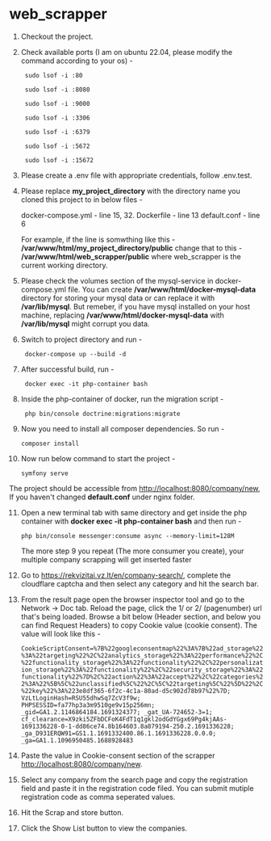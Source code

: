 # web_scrapper

1. Checkout the project.

2. Check available ports (I am on ubuntu 22.04, please modify the command according to your os) - 

        sudo lsof -i :80
        
        sudo lsof -i :8080
        
        sudo lsof -i :9000
        
        sudo lsof -i :3306
        
        sudo lsof -i :6379
        
        sudo lsof -i :5672
        
        sudo lsof -i :15672

3. Please create a .env file with appropriate credentials, follow .env.test.

4. Please replace **my_project_directory** with the directory name you cloned this project to in below files -

   docker-compose.yml - line 15, 32.
   Dockerfile - line 13
   default.conf - line 6

   For example, if the line is somwthing like this - **/var/www/html/my_project_directory/public** change that to this - 
   **/var/www/html/web_scrapper/public** where web_scrapper is the current working directory.

5. Please check the volumes section of the mysql-service in docker-compose.yml file. You can create **/var/www/html/docker-mysql-data**
   directory for storing your mysql data or can replace it with **/var/lib/mysql**. But remeber, if you have mysql installed on your host machine,
   replacing **/var/www/html/docker-mysql-data** with **/var/lib/mysql** might corrupt you data.

6. Switch to project directory and run -

        docker-compose up --build -d

7. After successful build, run -

        docker exec -it php-container bash

8. Inside the php-container of docker, run the migration script -

        php bin/console doctrine:migrations:migrate

9.  Now you need to install all composer dependencies. So run -

        composer install

10. Now run below command to start the project -

        symfony serve
   
   The project should be accessible from <a href="http://localhost:8080/company/new" target="_blank">http://localhost:8080/company/new</a>,
   If you haven't changed **default.conf** under nginx folder.

11. Open a new terminal tab with same directory and get inside the php container with **docker exec -it php-container bash** and then run -

        php bin/console messenger:consume async --memory-limit=128M

    The more step 9 you repeat (The more consumer you create), your multiple company scrapping will get inserted faster


12. Go to <a href="https://rekvizitai.vz.lt/en/company-search/" target="_blank">https://rekvizitai.vz.lt/en/company-search/</a>,
    complete the cloudflare captcha and then select any category and hit the search bar.


13. From the result page open the browser inspector tool and go to the Network -> Doc tab. 
    Reload the page, click the 1/ or 2/ (pagenumber) url that's being loaded. 
    Browse a bit below (Header section, and below you can find Request Headers) to copy Cookie value (cookie consent).
    The value will look like this -

    
    <code>CookieScriptConsent=%7B%22googleconsentmap%22%3A%7B%22ad_storage%22%3A%22targeting%22%2C%22analytics_storage%22%3A%22performance%22%2C%22functionality_storage%22%3A%22functionality%22%2C%22personalization_storage%22%3A%22functionality%22%2C%22security_storage%22%3A%22functionality%22%7D%2C%22action%22%3A%22accept%22%2C%22categories%22%3A%22%5B%5C%22unclassified%5C%22%2C%5C%22targeting%5C%22%5D%22%2C%22key%22%3A%223e8df365-6f2c-4c1a-80ad-d5c902d78b97%22%7D; VzLtLoginHash=RSU55dhwSq7ZcV3f9w; PHPSESSID=fa77hp3a3m9510ge9v15p256mn; _gid=GA1.2.1146864184.1691324377; _gat_UA-724652-3=1; cf_clearance=X9zki5ZFbDCFoK4FdT1q1gkl2odGdYGgx69Pg4kjAAs-1691336228-0-1-dd86ce74.8b164603.8a879194-250.2.1691336228; _ga_D931ERQW91=GS1.1.1691332400.86.1.1691336228.0.0.0; _ga=GA1.1.1096950485.1688928483</code>


14. Paste the value in Cookie-consent section of the scrapper <a href="http://localhost:8080/company/new" target="_blank">http://localhost:8080/company/new</a>.

15. Select any company from the search page and copy the registration field and paste it in the registration code filed.
    You can submit mutiple registration code as comma seperated values.

17. Hit the Scrap and store button.

18. Click the Show List button to view the companies. 
